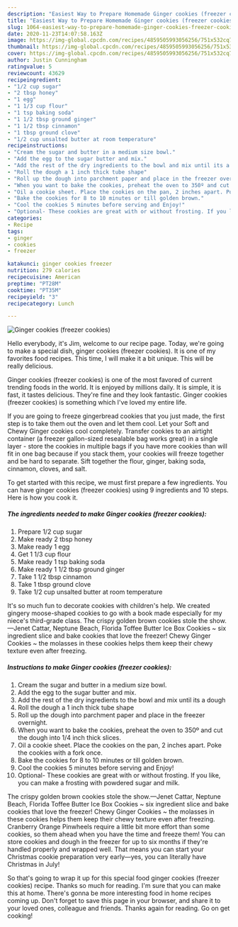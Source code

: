 ```yaml
---
description: "Easiest Way to Prepare Homemade Ginger cookies (freezer cookies)"
title: "Easiest Way to Prepare Homemade Ginger cookies (freezer cookies)"
slug: 1064-easiest-way-to-prepare-homemade-ginger-cookies-freezer-cookies
date: 2020-11-23T14:07:58.163Z
image: https://img-global.cpcdn.com/recipes/4859505993056256/751x532cq70/ginger-cookies-freezer-cookies-recipe-main-photo.jpg
thumbnail: https://img-global.cpcdn.com/recipes/4859505993056256/751x532cq70/ginger-cookies-freezer-cookies-recipe-main-photo.jpg
cover: https://img-global.cpcdn.com/recipes/4859505993056256/751x532cq70/ginger-cookies-freezer-cookies-recipe-main-photo.jpg
author: Justin Cunningham
ratingvalue: 5
reviewcount: 43629
recipeingredient:
- "1/2 cup sugar"
- "2 tbsp honey"
- "1 egg"
- "1 1/3 cup flour"
- "1 tsp baking soda"
- "1 1/2 tbsp ground ginger"
- "1 1/2 tbsp cinnamon"
- "1 tbsp ground clove"
- "1/2 cup unsalted butter at room temperature"
recipeinstructions:
- "Cream the sugar and butter in a medium size bowl."
- "Add the egg to the sugar butter and mix."
- "Add the rest of the dry ingredients to the bowl and mix until its a dough"
- "Roll the dough a 1 inch thick tube shape"
- "Roll up the dough into parchment paper and place in the freezer overnight."
- "When you want to bake the cookies, preheat the oven to 350º and cut the dough into 1/4 inch thick slices."
- "Oil a cookie sheet. Place the cookies on the pan, 2 inches apart. Poke the cookies with a fork once."
- "Bake the cookies for 8 to 10 minutes or till golden brown."
- "Cool the cookies 5 minutes before serving and Enjoy!"
- "Optional- These cookies are great with or without frosting. If you like, you can make a frosting with powdered sugar and milk."
categories:
- Recipe
tags:
- ginger
- cookies
- freezer

katakunci: ginger cookies freezer 
nutrition: 279 calories
recipecuisine: American
preptime: "PT28M"
cooktime: "PT35M"
recipeyield: "3"
recipecategory: Lunch

---
```



![Ginger cookies (freezer cookies)](https://img-global.cpcdn.com/recipes/4859505993056256/751x532cq70/ginger-cookies-freezer-cookies-recipe-main-photo.jpg)

Hello everybody, it's Jim, welcome to our recipe page. Today, we're going to make a special dish, ginger cookies (freezer cookies). It is one of my favorites food recipes. This time, I will make it a bit unique. This will be really delicious.

Ginger cookies (freezer cookies) is one of the most favored of current trending foods in the world. It is enjoyed by millions daily. It is simple, it is fast, it tastes delicious. They're fine and they look fantastic. Ginger cookies (freezer cookies) is something which I've loved my entire life.

If you are going to freeze gingerbread cookies that you just made, the first step is to take them out the oven and let them cool. Let your Soft and Chewy Ginger cookies cool completely. Transfer cookies to an airtight container (a freezer gallon-sized resealable bag works great) in a single layer - store the cookies in multiple bags if you have more cookies than will fit in one bag because if you stack them, your cookies will freeze together and be hard to separate. Sift together the flour, ginger, baking soda, cinnamon, cloves, and salt.


To get started with this recipe, we must first prepare a few ingredients. You can have ginger cookies (freezer cookies) using 9 ingredients and 10 steps. Here is how you cook it.

<!--inarticleads1-->

##### The ingredients needed to make Ginger cookies (freezer cookies):

1. Prepare 1/2 cup sugar
1. Make ready 2 tbsp honey
1. Make ready 1 egg
1. Get 1 1/3 cup flour
1. Make ready 1 tsp baking soda
1. Make ready 1 1/2 tbsp ground ginger
1. Take 1 1/2 tbsp cinnamon
1. Take 1 tbsp ground clove
1. Take 1/2 cup unsalted butter at room temperature


It&#39;s so much fun to decorate cookies with children&#39;s help. We created gingery moose-shaped cookies to go with a book made especially for my niece&#39;s third-grade class. The crispy golden brown cookies stole the show.—Jenet Cattar, Neptune Beach, Florida Toffee Butter Ice Box Cookies ~ six ingredient slice and bake cookies that love the freezer! Chewy Ginger Cookies ~ the molasses in these cookies helps them keep their chewy texture even after freezing. 

<!--inarticleads2-->

##### Instructions to make Ginger cookies (freezer cookies):

1. Cream the sugar and butter in a medium size bowl.
1. Add the egg to the sugar butter and mix.
1. Add the rest of the dry ingredients to the bowl and mix until its a dough
1. Roll the dough a 1 inch thick tube shape
1. Roll up the dough into parchment paper and place in the freezer overnight.
1. When you want to bake the cookies, preheat the oven to 350º and cut the dough into 1/4 inch thick slices.
1. Oil a cookie sheet. Place the cookies on the pan, 2 inches apart. Poke the cookies with a fork once.
1. Bake the cookies for 8 to 10 minutes or till golden brown.
1. Cool the cookies 5 minutes before serving and Enjoy!
1. Optional- These cookies are great with or without frosting. If you like, you can make a frosting with powdered sugar and milk.


The crispy golden brown cookies stole the show.—Jenet Cattar, Neptune Beach, Florida Toffee Butter Ice Box Cookies ~ six ingredient slice and bake cookies that love the freezer! Chewy Ginger Cookies ~ the molasses in these cookies helps them keep their chewy texture even after freezing. Cranberry Orange Pinwheels require a little bit more effort than some cookies, so them ahead when you have the time and freeze them! You can store cookies and dough in the freezer for up to six months if they&#39;re handled properly and wrapped well. That means you can start your Christmas cookie preparation very early—yes, you can literally have Christmas in July! 

So that's going to wrap it up for this special food ginger cookies (freezer cookies) recipe. Thanks so much for reading. I'm sure that you can make this at home. There's gonna be more interesting food in home recipes coming up. Don't forget to save this page in your browser, and share it to your loved ones, colleague and friends. Thanks again for reading. Go on get cooking!
